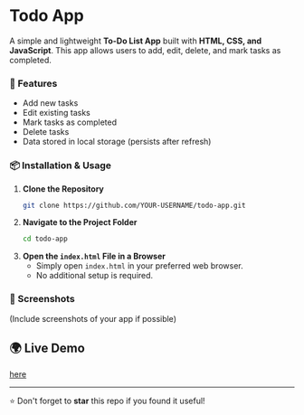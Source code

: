 # Todo App

A simple and lightweight **To-Do List App** built with **HTML, CSS, and JavaScript**. This app allows users to add, edit, delete, and mark tasks as completed.

### 🚀 Features
- Add new tasks
- Edit existing tasks
- Mark tasks as completed
- Delete tasks
- Data stored in local storage (persists after refresh)

### 📦 Installation & Usage
1. **Clone the Repository**
   ```sh
   git clone https://github.com/YOUR-USERNAME/todo-app.git
   ```
2. **Navigate to the Project Folder**
   ```sh
   cd todo-app
   ```
3. **Open the `index.html` File in a Browser**
   - Simply open `index.html` in your preferred web browser.
   - No additional setup is required.

### 📸 Screenshots
(Include screenshots of your app if possible)

## 🌍 Live Demo

<div align="left">
    <a href="https://helderhub.github.io/todo-app">here
    </a>
</div>

---
⭐ Don't forget to **star** this repo if you found it useful!

